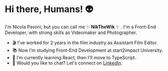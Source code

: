 # Hi there, Humans! 👽

I'm Nicola Pavoni, but you can call me ✨ **NikTheWik** ✨ .
I'm a Front-End Developer, with strong skills as Videomaker and Photographer.

- 🎬 I've worked for 2 years in the film industry as Assistant Film Editor.
- 📚 Now I’m studying Front-End Development at start2impact University.
- 🌱 I’m currently learning React, then I'll move to TypeScript.
- 💬 Would you like to chat? Let's connect on [LinkedIn](https://www.linkedin.com/in/nikthewik/).
